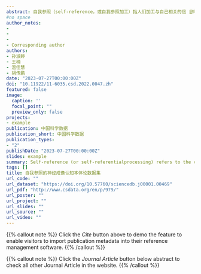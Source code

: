 ```yaml
---
abstract: 自我参照（self-reference，或自我参照加工）指人们加工与自己相关的信 息时的认知过程。认知神经科学领域对“自我参照”进行诸多研究以理解人类自 我认知的神经基础。但是，“自我参照”一词在不同研究中是否表征着相同的心 理过程？这一根本问题鲜受关注。本研究尝试初步建立自我参照的本体论数据集 以检验该问题。使用规范化流程系统地检索文献并筛选文章，随后两位独立的编 码者对纳入文章在行为和神经层面对自我参照的操作化定义进行编码并标准化， 形成“自我参照的神经成像认知本体论数据集”。本数据集来自 66 篇神经成像 论文，包括行为与神经层面对自我参照的操作化定义（以 CSV 文件格式保存）、 不同操作化定义下自我参照所激活大脑区域的坐标数据（以 BrainMap 格式保 存）、说明手册。数据编码的一致性分析表明，编码结果可靠。与自动化元分析 数据库 Neurosynth 相比，本数据集的论文筛选更加精准，且能够比较自我参照的 不同操作化定义所激活脑区的异同，为理解自我参照的神经基础提供更精确的结 果。本数据集为深入理解人类自我认知的神经机制提供基础，也为其他类似的元 研究数据集的创建提供参考，促进认知本体论的研究。
#no space  
author_notes:
- 
- 
- 
- Corresponding author
authors:
- 孙淑婷 
- 王楠
- 温佳慧
- 胡传鹏
date: "2023-07-27T00:00:00Z"
doi: "10.11922/11-6035.csd.2022.0047.zh"
featured: false
image:
  caption: ''
  focal_point: ""
  preview_only: false
projects:
- example
publication: 中国科学数据
publication_short: 中国科学数据
publication_types:
- "2"
publishDate: "2023-07-27T00:00:00Z"
slides: example
summary: Self-reference (or self-referentialprocessing) refers to the cognitive processes underlying self-related information processing.
tags: []
title: 自我参照的神经成像认知本体论数据集
url_code: ""
url_dataset: "https://doi.org/10.57760/sciencedb.j00001.00469"
url_pdf: "http://www.csdata.org/en/p/979/"
url_poster: ""
url_project: ""
url_slides: ""
url_source: ""
url_video: ""
---
```


{{% callout note %}}
Click the _Cite_ button above to demo the feature to enable visitors to import publication metadata into their reference management software.
{{% /callout %}}

{{% callout note %}}
Click the _Journal Article_ button below abstract to check all other Journal Article in the website.
{{% /callout %}}
